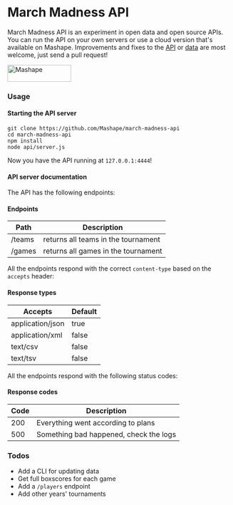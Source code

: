 # March Madness API 

March Madness API is an experiment in open data and open source APIs. You can run the API on your own servers or use a cloud version that's available on Mashape. Improvements and fixes to the [API](/tree/master/api) or [data](/tree/master/data) are most welcome, just send a pull request!

<a href="https://www.mashape.com/community/march-madness?&amp;utm_campaign=mashape5-embed&amp;utm_medium=button&amp;utm_source=march-madness&amp;utm_content=anchorlink&amp;utm_term=icon-dark"><img alt="Mashape" src="https://d1g84eaw0qjo7s.cloudfront.net/images/badges/badge-icon-dark-6460f8cc.png" height="38" width="143"></a>

### Usage

#### Starting the API server

```
git clone https://github.com/Mashape/march-madness-api
cd march-madness-api
npm install
node api/server.js
``` 

Now you have the API running at `127.0.0.1:4444`!

#### API server documentation

The API has the following endpoints:

#### Endpoints

| Path                     | Description                                      |
| -------------------------|------------------------------------------------- |
| /teams                   | returns all teams in the tournament              |
| /games                   | returns all games in the tournament              |

All the endpoints respond with the correct `content-type` based on the `accepts` header:

#### Response types

| Accepts                  | Default                                          |
| ------------------------ |------------------------------------------------- |
| application/json         | true                                             |
| application/xml          | false                                            |
| text/csv                 | false                                            |
| text/tsv                 | false                                            |

All the endpoints respond with the following status codes:

#### Response codes

| Code                     | Description                                      |
| ------------------------ |------------------------------------------------- |
| 200                      | Everything went according to plans               |
| 500                      | Something bad happened, check the logs           |

### Todos

- Add a CLI for updating data
- Get full boxscores for each game
- Add a `/players` endpoint
- Add other years' tournaments
